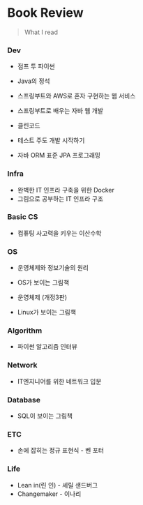 # Book Review

> What I read



### Dev

- 점프 투 파이썬
- Java의 정석
- 스프링부트와 AWS로 혼자 구현하는 웹 서비스
- 스프링부트로 배우는 자바 웹 개발

- 클린코드
- 테스트 주도 개발 시작하기
- 자바 ORM 표준 JPA 프로그래밍



### Infra

- 완벽한 IT 인프라 구축을 위한 Docker
- 그림으로 공부하는 IT 인프라 구조



### Basic CS

- 컴퓨팅 사고력을 키우는 이산수학



### OS

- 운영체제와 정보기술의 원리
- OS가 보이는 그림책
- 운영체제 (개정3판)

- Linux가 보이는 그림책



### Algorithm

- 파이썬 알고리즘 인터뷰



### Network

- IT엔지니어를 위한 네트워크 입문

  

### Database

- SQL이 보이는 그림책



### ETC

- 손에 잡히는 정규 표현식 - 벤 포터



### Life

- Lean in(린 인) - 셰릴 샌드버그
- Changemaker - 이나리





